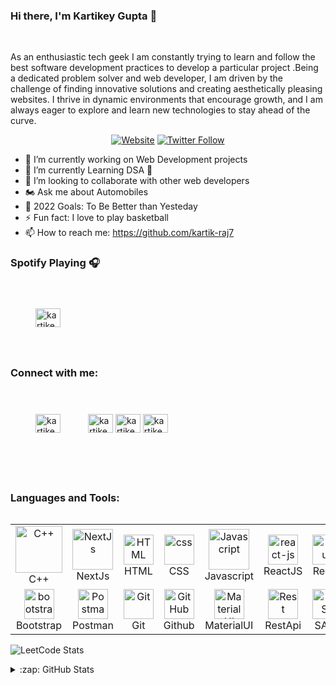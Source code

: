 ### Hi there, I'm Kartikey Gupta 👋

<br/>

<p width="40">
  As an enthusiastic tech geek I am constantly trying to learn and follow the best software development practices to develop a particular project .Being
a dedicated problem solver and web developer, I am driven by the challenge of finding innovative solutions and creating aesthetically pleasing
websites. I thrive in dynamic environments that encourage growth, and I am always eager to explore and learn new technologies to stay ahead of
the curve.
 </p>
<!-- <center>
  
<!-- [![Typing SVG](https://readme-typing-svg.herokuapp.com?duration=10000&center=true&&width=680&height=30&lines=I'm+a+Competitive+Programmer+and+MERN+Stack+Developer!!.)](https://git.io/typing-svg) -->



<center>
  
[![Website](https://img.shields.io/website?label=kartik-raj7&style=for-the-badge&url=https://kartikeygupta-folio.netlify.app/)](https://kartikeygupta-folio.netlify.app/)
[![Twitter Follow](https://img.shields.io/twitter/follow/Kartikey20Gupta?color=1DA1F2&logo=twitter&style=for-the-badge)](https://twitter.com/Kartikey20Gupta/)
  
</center>
 
- 🔭 I’m currently working on Web Development projects
- 🌱 I’m currently Learning DSA 🤣
- 👯 I’m looking to collaborate with other web developers
- 🏍  Ask me about Automobiles
- 🥅 2022 Goals: To Be Better than Yesteday
- ⚡ Fun fact: I love to play basketball
- 📫 How to reach me: https://github.com/kartik-raj7

### Spotify Playing 🎧
<a href="https://open.spotify.com/user/9atj1vasp26i7nzdtrstg2n3p" target="blank"><img align="center" src="https://raw.githubusercontent.com/rahuldkjain/github-profile-readme-generator/master/src/images/icons/Social/spotify.svg" alt="kartikey-gupta" height="30" width="40" style="margin:40px;"/></a>

### Connect with me:
<p align="left" >
<a href="https://www.linkedin.com/in/kartikey20gupta/" target="blank"><img align="center" src="https://raw.githubusercontent.com/rahuldkjain/github-profile-readme-generator/master/src/images/icons/Social/linked-in-alt.svg" alt="kartikey-gupta" height="30" width="40" style="margin:40px;"/></a>
<a href="https://instagram.com/kartik_raj7" target="blank"><img align="center" src="https://raw.githubusercontent.com/rahuldkjain/github-profile-readme-generator/master/src/images/icons/Social/instagram.svg" alt="kartikey-gupta" height="30" width="40" /></a>
<!-- <a href="https://www.youtube.com/c/praddyumnshukla" target="blank"><img align="center" src="https://raw.githubusercontent.com/rahuldkjain/github-profile-readme-generator/master/src/images/icons/Social/youtube.svg" alt="kartikey-gupta" height="30" width="40" /></a> -->
<a href="https://codeforces.com/profile/kartik_raj7" target="blank"><img align="center" src="https://cdn.jsdelivr.net/npm/simple-icons@3.1.0/icons/codeforces.svg" alt="kartikey-gupta" height="30" width="40" /></a>
<a href="https://leetcode.com/kartik-raj7/" target="blank"><img align="center" src="https://raw.githubusercontent.com/rahuldkjain/github-profile-readme-generator/master/src/images/icons/Social/leet-code.svg" alt="kartikey-gupta" height="30" width="40" /></a>
</p>

<br />

### Languages and Tools:
<table align="left">
    <tr>
        <td align="center" width="96">
            <img src="https://techstack-generator.vercel.app/cpp-icon.svg" alt="C++" width="75" height="75" />
            <br> C++
        </td>
        <td align="center" width="96">
            <img src="https://skillicons.dev/icons?i=nextjs" alt="NextJs" width="65" height="65" />
            <br> NextJs
        </td>
        <td align="center" width="96">
            <img src="https://skillicons.dev/icons?i=html" width="48" height="48" alt="HTML" />
            <br> HTML
        </td>
        <td align="center" width="96">
            <img src="https://skillicons.dev/icons?i=css" width="48" height="48" alt="css" />
            <br> CSS
        </td>
        <td align="center" width="96">
            <img src="https://techstack-generator.vercel.app/js-icon.svg" alt="Javascript" width="65" height="65" />
            <br> Javascript
        </td>
        <td align="center" width="96">
            <img src="https://techstack-generator.vercel.app/react-icon.svg"
                width="48" height="48" alt="react-js" />
            <br> ReactJS
        </td>
        <td align="center" width="96">
            <img src="https://techstack-generator.vercel.app/redux-icon.svg"
                width="48" height="48" alt="redux" />
            <br> Redux
        </td>
        <td align="center" width="96">
            <img src="https://skillicons.dev/icons?i=express"
                width="48" height="48" alt="express-js" />
            <br> Express
        </td>
        <td align="center" width="96">
            <img src="https://skillicons.dev/icons?i=nodejs"
                width="48" height="48" alt="node-js" />
            <br> NodeJS
        </td>
        <td align="center" width="96">
            <img src="https://skillicons.dev/icons?i=mongodb"
                width="48" height="48" alt="mongoDB" />
            <br> MongoDB
        </td>
    </tr>
    <tr>
        <td align="center" width="96">
            <img src="https://skillicons.dev/icons?i=bootstrap" width="48" height="48" alt="bootstrap" />
            <br> Bootstrap
        </td>
        <td align="center" width="96">
            <img src="https://user-images.githubusercontent.com/25181517/192109061-e138ca71-337c-4019-8d42-4792fdaa7128.png"
                width="48" height="48" alt="Postman" />
            <br> Postman
        </td>
        <td align="center" width="96">
            <img src="https://user-images.githubusercontent.com/25181517/192108372-f71d70ac-7ae6-4c0d-8395-51d8870c2ef0.png"
                width="48" height="48" alt="Git" />
            <br> Git
        </td>
        <td align="center" width="96">
            <img src="https://techstack-generator.vercel.app/github-icon.svg"
                width="48" height="48" alt="GitHub" />
            <br> Github
        </td>
        <td align="center" width="96">
            <img src="https://skillicons.dev/icons?i=materialui"
                alt="MaterialUI" width="48" height="48" />
            <br> MaterialUI
        </td>
<!--         <td align="center" width="96">
            <img src="https://avatars.githubusercontent.com/u/6233056?s=200&v=4" alt="Wireshark" width="48"
                height="48" />
            <br> Wireshark
        </td> -->
        <td align="center" width="96">
            <img src="https://techstack-generator.vercel.app/restapi-icon.svg" alt="Rest" width="48"
                height="48" />
            <br> RestApi
        </td>
        <td align="center" width="96">
            <img src="https://techstack-generator.vercel.app/sass-icon.svg"
                alt="SASS" width="48" height="48" />
            <br> SASS
        </td>
       <td align="center" width="96">
            <img src="https://upload.wikimedia.org/wikipedia/commons/0/08/Canva_icon_2021.svg" width="48" height="48"
                alt="canva" />
            <br> Canva
        </td>
        <td align="center" width="96">
            <img src="https://skillicons.dev/icons?i=tailwind" width="48" height="48" alt="tailwind" />
            <br> TailWind
        </td>
    </tr>
</table>

<br />
<br />

<br/>
<!-- <h3 align="center">My Leetcode stats:</h3> -->

![LeetCode Stats](https://leetcard.jacoblin.cool/kartik-raj7?theme=dark&font=ABeeZee&ext=heatmap)

<details>
  <summary>:zap: GitHub Stats</summary>

  <img align="left" alt="Kartikey's stack's GitHub Stats" src="https://github-readme-stats.vercel.app/api?username=kartik-raj7&show_icons=true&theme=radical" />

</details>

[website]: https://github.com/kartik-raj7/home
[twitter]: https://twitter.com/Kartikey20Gupta/
[instagram]: https://www.instagram.com/kartik__raj7/
[linkedin]: https://www.linkedin.com/in/kartikey-gupta20/
